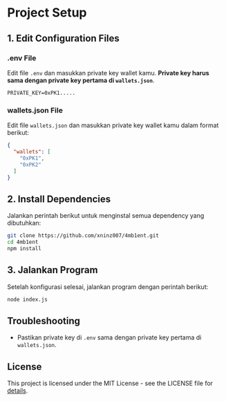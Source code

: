 # Project Setup

## **1. Edit Configuration Files**

### **.env File**
Edit file `.env` dan masukkan private key wallet kamu. **Private key harus sama dengan private key pertama di `wallets.json`**.

```
PRIVATE_KEY=0xPK1.....
```

### **wallets.json File**
Edit file `wallets.json` dan masukkan private key wallet kamu dalam format berikut:

```json
{
  "wallets": [
    "0xPK1",
    "0xPK2"
  ]
}
```

## **2. Install Dependencies**
Jalankan perintah berikut untuk menginstal semua dependency yang dibutuhkan:


```sh
git clone https://github.com/xninz007/4mb1ent.git
cd 4mb1ent
npm install
```

## **3. Jalankan Program**
Setelah konfigurasi selesai, jalankan program dengan perintah berikut:

```sh
node index.js
```

## **Troubleshooting**
- Pastikan private key di `.env` sama dengan private key pertama di `wallets.json`.

  
## License

This project is licensed under the MIT License - see the LICENSE file for [details](https://github.com/xninz007/4mb1ent/blob/main/LICENSE).

